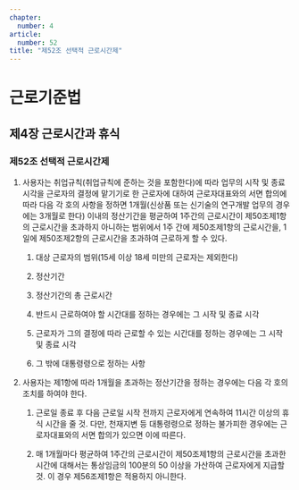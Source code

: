 ```yaml
---
chapter:
  number: 4
article:
  number: 52
title: "제52조 선택적 근로시간제"
---
```

# 근로기준법

## 제4장 근로시간과 휴식

### 제52조 선택적 근로시간제

1. 사용자는 취업규칙(취업규칙에 준하는 것을 포함한다)에 따라 업무의 시작 및 종료 시각을 근로자의 결정에 맡기기로 한 근로자에 대하여 근로자대표와의 서면 합의에 따라 다음 각 호의 사항을 정하면 1개월(신상품 또는 신기술의 연구개발 업무의 경우에는 3개월로 한다) 이내의 정산기간을 평균하여 1주간의 근로시간이 제50조제1항의 근로시간을 초과하지 아니하는 범위에서 1주 간에 제50조제1항의 근로시간을, 1일에 제50조제2항의 근로시간을 초과하여 근로하게 할 수 있다.

    1. 대상 근로자의 범위(15세 이상 18세 미만의 근로자는 제외한다)

    2. 정산기간

    3. 정산기간의 총 근로시간

    4. 반드시 근로하여야 할 시간대를 정하는 경우에는 그 시작 및 종료 시각

    5. 근로자가 그의 결정에 따라 근로할 수 있는 시간대를 정하는 경우에는 그 시작 및 종료 시각

    6. 그 밖에 대통령령으로 정하는 사항

2. 사용자는 제1항에 따라 1개월을 초과하는 정산기간을 정하는 경우에는 다음 각 호의 조치를 하여야 한다.

    1. 근로일 종료 후 다음 근로일 시작 전까지 근로자에게 연속하여 11시간 이상의 휴식 시간을 줄 것. 다만, 천재지변 등 대통령령으로 정하는 불가피한 경우에는 근로자대표와의 서면 합의가 있으면 이에 따른다.

    2. 매 1개월마다 평균하여 1주간의 근로시간이 제50조제1항의 근로시간을 초과한 시간에 대해서는 통상임금의 100분의 50 이상을 가산하여 근로자에게 지급할 것. 이 경우 제56조제1항은 적용하지 아니한다.
